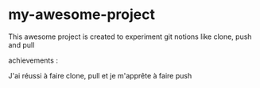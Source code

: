 # my-awesome-project

This awesome project is created to experiment git notions like clone, push and pull


achievements :

J'ai réussi à faire clone, pull et je m'apprête à faire push